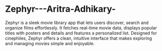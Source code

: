 # Zephyr---Aritra-Adhikary-
Zephyr is a sleek movie library app that lets users discover, search and organize films effortlessly. It fetches real-time movie data, displays popular titles with posters and details and features a personalized list. Designed for cinephiles, Zephyr offers a clean, intuitive interface that makes exploring and managing movies simple and enjoyable.
